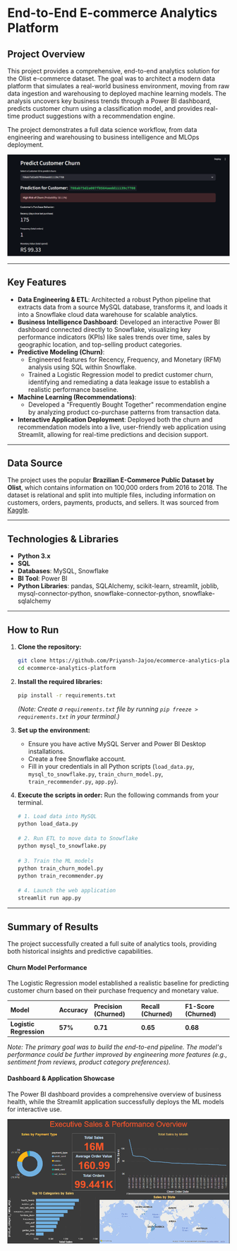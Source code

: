 # End-to-End E-commerce Analytics Platform

## Project Overview

This project provides a comprehensive, end-to-end analytics solution for the Olist e-commerce dataset. The goal was to architect a modern data platform that simulates a real-world business environment, moving from raw data ingestion and warehousing to deployed machine learning models. The analysis uncovers key business trends through a Power BI dashboard, predicts customer churn using a classification model, and provides real-time product suggestions with a recommendation engine.

The project demonstrates a full data science workflow, from data engineering and warehousing to business intelligence and MLOps deployment.

![Streamlit App Showcase](streamlit_app_showcase.png)

---

## Key Features

* **Data Engineering & ETL**: Architected a robust Python pipeline that extracts data from a source MySQL database, transforms it, and loads it into a Snowflake cloud data warehouse for scalable analytics.
* **Business Intelligence Dashboard**: Developed an interactive Power BI dashboard connected directly to Snowflake, visualizing key performance indicators (KPIs) like sales trends over time, sales by geographic location, and top-selling product categories.
* **Predictive Modeling (Churn)**:
    * Engineered features for Recency, Frequency, and Monetary (RFM) analysis using SQL within Snowflake.
    * Trained a Logistic Regression model to predict customer churn, identifying and remediating a data leakage issue to establish a realistic performance baseline.
* **Machine Learning (Recommendations)**:
    * Developed a "Frequently Bought Together" recommendation engine by analyzing product co-purchase patterns from transaction data.
* **Interactive Application Deployment**: Deployed both the churn and recommendation models into a live, user-friendly web application using Streamlit, allowing for real-time predictions and decision support.

---

## Data Source

The project uses the popular **Brazilian E-Commerce Public Dataset by Olist**, which contains information on 100,000 orders from 2016 to 2018. The dataset is relational and split into multiple files, including information on customers, orders, payments, products, and sellers. It was sourced from [Kaggle](https://www.kaggle.com/datasets/olistbr/brazilian-ecommerce).

---

## Technologies & Libraries

* **Python 3.x**
* **SQL**
* **Databases**: MySQL, Snowflake
* **BI Tool**: Power BI
* **Python Libraries**: pandas, SQLAlchemy, scikit-learn, streamlit, joblib, mysql-connector-python, snowflake-connector-python, snowflake-sqlalchemy

---

## How to Run

1.  **Clone the repository:**
    ```bash
    git clone https://github.com/Priyansh-Jajoo/ecommerce-analytics-platform.git
    cd ecommerce-analytics-platform
    ```

2.  **Install the required libraries:**
    ```bash
    pip install -r requirements.txt
    ```
    *(Note: Create a `requirements.txt` file by running `pip freeze > requirements.txt` in your terminal.)*

3.  **Set up the environment:**
    * Ensure you have active MySQL Server and Power BI Desktop installations.
    * Create a free Snowflake account.
    * Fill in your credentials in all Python scripts (`load_data.py`, `mysql_to_snowflake.py`, `train_churn_model.py`, `train_recommender.py`, `app.py`).

4.  **Execute the scripts in order:**
    Run the following commands from your terminal.
    ```bash
    # 1. Load data into MySQL
    python load_data.py
    
    # 2. Run ETL to move data to Snowflake
    python mysql_to_snowflake.py
    
    # 3. Train the ML models
    python train_churn_model.py
    python train_recommender.py
    
    # 4. Launch the web application
    streamlit run app.py
    ```

---

## Summary of Results

The project successfully created a full suite of analytics tools, providing both historical insights and predictive capabilities.

#### Churn Model Performance

The Logistic Regression model established a realistic baseline for predicting customer churn based on their purchase frequency and monetary value.

| Model                 | Accuracy | Precision (Churned) | Recall (Churned) | F1-Score (Churned) |
| :-------------------- | :------- | :------------------ | :--------------- | :----------------- |
| **Logistic Regression** | **57%** | **0.71** | **0.65** | **0.68** |

*Note: The primary goal was to build the end-to-end pipeline. The model's performance could be further improved by engineering more features (e.g., sentiment from reviews, product category preferences).*

#### Dashboard & Application Showcase

The Power BI dashboard provides a comprehensive overview of business health, while the Streamlit application successfully deploys the ML models for interactive use.

![Power BI Dashboard](powerbi_dashboard_showcase.png)
